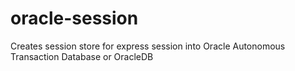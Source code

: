 # oracle-session
Creates session store for express session into Oracle Autonomous Transaction Database or OracleDB
